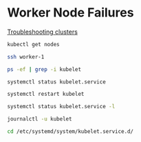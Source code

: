
# Worker Node Failures

[Troubleshooting clusters]("https://kubernetes.io/docs/tasks/debug-application-cluster/debug-cluster/")

```bash
kubectl get nodes
```

```bash
ssh worker-1
```

```bash
ps -ef | grep -i kubelet
```

```bash
systemctl status kubelet.service
```

```bash
systemctl restart kubelet
```

```bash
systemctl status kubelet.service -l
```

```bash
journalctl -u kubelet
```

```bash
cd /etc/systemd/system/kubelet.service.d/
```
